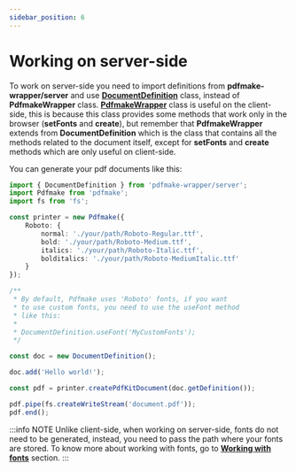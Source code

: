 ```yaml
---
sidebar_position: 6
---
```


# Working on server-side

To work on server-side you need to import definitions from **pdfmake-wrapper/server** and use **[DocumentDefinition](../api-references/document-definition.md)** class, instead of **PdfmakeWrapper** class. **[PdfmakeWrapper](../api-references/pdfmake-wrapper.md)** class is useful on the client-side, this is because this class provides some methods that work only in the browser (**setFonts** and **create**), but remember that **PdfmakeWrapper** extends from **DocumentDefinition** which is the class that contains all the methods related to the document itself, except for **setFonts** and **create** methods which are only useful on client-side.

You can generate your pdf documents like this:

```typescript
import { DocumentDefinition } from 'pdfmake-wrapper/server';
import Pdfmake from 'pdfmake';
import fs from 'fs';

const printer = new Pdfmake({
    Roboto: {
        normal: './your/path/Roboto-Regular.ttf',
        bold: './your/path/Roboto-Medium.ttf',
        italics: './your/path/Roboto-Italic.ttf',
        bolditalics: './your/path/Roboto-MediumItalic.ttf'
    }
});

/**
 * By default, Pdfmake uses 'Roboto' fonts, if you want 
 * to use custom fonts, you need to use the useFont method 
 * like this:
 * 
 * DocumentDefinition.useFont('MyCustomFonts');
 */

const doc = new DocumentDefinition();

doc.add('Hello world!');

const pdf = printer.createPdfKitDocument(doc.getDefinition());

pdf.pipe(fs.createWriteStream('document.pdf'));
pdf.end();
```

:::info NOTE
Unlike client-side, when working on server-side, fonts do not need to be generated, instead, you need to pass the path where your fonts are stored. To know more about working with fonts, go to **[Working with fonts](./working-with-fonts.md)** section.
:::